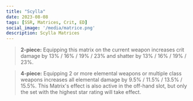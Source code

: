 ```yaml
---
title: "Scylla"
date: 2023-08-08
tags: [SSR, Matrices, Crit, ED]
social_image: '/media/matrice.png'
description: Scylla Matrices
---
```


> **2-piece:** Equipping this matrix on the current weapon increases crit damage by 13% / 16% / 19% / 23% and shatter by 13% / 16% / 19% / 23%.

> **4-piece:** Equipping 2 or more elemental weapons or multiple class weapons increases all elemental damage by 9.5% / 11.5% / 13.5% / 15.5%. This Matrix's effect is also active in the off-hand slot, but only the set with the highest star rating will take effect.


